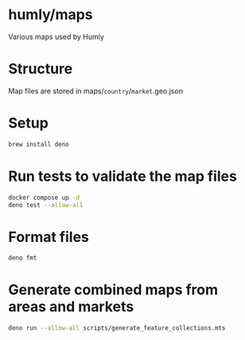 # humly/maps

Various maps used by Humly

# Structure

Map files are stored in maps/`country`/`market`.geo.json

# Setup

```sh
brew install deno
```

# Run tests to validate the map files

```sh
docker compose up -d
deno test --allow-all
```

# Format files

```sh
deno fmt
```

# Generate combined maps from areas and markets

```sh
deno run --allow-all scripts/generate_feature_collections.mts
```
